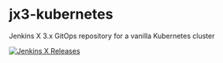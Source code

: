 # jx3-kubernetes

Jenkins X 3.x GitOps repository for a vanilla Kubernetes cluster
        
[![Jenkins X Releases](https://img.shields.io/badge/Jenkins%20X-Releases-blue)](docs/README.md)